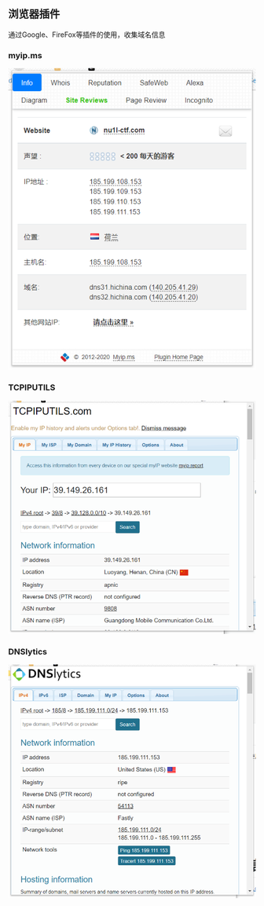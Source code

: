 ## 浏览器插件

通过Google、FireFox等插件的使用，收集域名信息

### myip.ms

![](browser_plugin/1594459-20200119141519415-625881985.png)

### TCPIPUTILS

![](browser_plugin/1594459-20200119141640228-860131966.png)

### DNSlytics

![](browser_plugin/1594459-20200119141656601-1094084026.png)